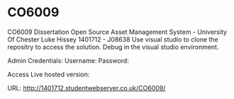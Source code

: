 # CO6009
CO6009 Dissertation Open Source Asset Management System - University Of Chester
Luke Hissey 1401712 - J08638
Use visual studio to clone the repositry to access the solution. Debug in the visual studio environment.

Admin Credentials:
Username:
Password:

Access Live hosted version:

URL: http://1401712.studentwebserver.co.uk/CO6009/
